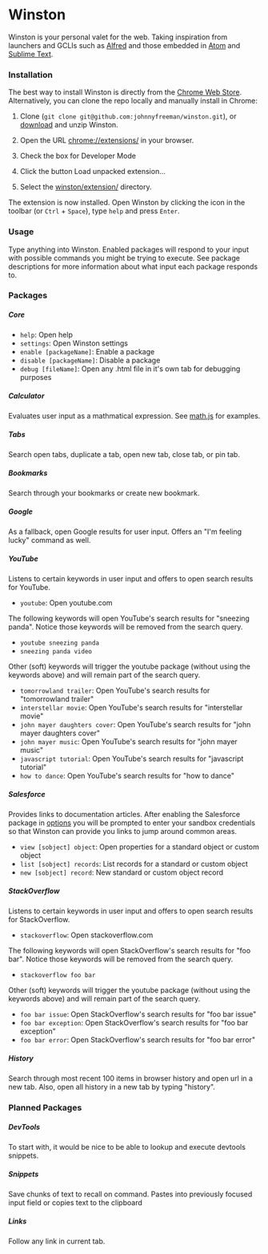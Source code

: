 # Winston

Winston is your personal valet for the web. Taking inspiration from launchers and GCLIs such as [Alfred](http://www.alfredapp.com/) and those embedded in [Atom](https://atom.io/) and [Sublime Text](http://www.sublimetext.com/).

### Installation

The best way to install Winston is directly from the [Chrome Web Store](https://chrome.google.com/webstore/detail/winston/kkojmlcbloeljojhbmkkjgbjkafgcjom). Alternatively, you can clone the repo locally and manually install in Chrome:

1. Clone (`git clone git@github.com:johnnyfreeman/winston.git`), or [download](https://github.com/johnnyfreeman/winston/archive/master.zip) and unzip Winston.

2. Open the URL [chrome://extensions/](chrome://extensions/) in your browser.

3. Check the box for Developer Mode

4. Click the button Load unpacked extension...

5. Select the [winston/extension/](https://github.com/johnnyfreeman/winston/tree/master/extension) directory.

The extension is now installed. Open Winston by clicking the icon in the toolbar (or `Ctrl` + `Space`), type `help` and press `Enter`.

### Usage

Type anything into Winston. Enabled packages will respond to your input with possible commands you might be trying to execute. See package descriptions for more information about what input each package responds to.

### Packages

##### Core

* `help`: Open help
* `settings`: Open Winston settings
* `enable [packageName]`: Enable a package
* `disable [packageName]`: Disable a package
* `debug [fileName]`: Open any .html file in it's own tab for debugging purposes

##### Calculator

Evaluates user input as a mathmatical expression. See [math.js](http://mathjs.org/) for examples.

##### Tabs

Search open tabs, duplicate a tab, open new tab, close tab, or pin tab.

##### Bookmarks

Search through your bookmarks or create new bookmark.

##### Google

As a fallback, open Google results for user input. Offers an "I'm feeling lucky" command as well.

##### YouTube

Listens to certain keywords in user input and offers to open search results for YouTube.

* `youtube`: Open youtube.com

The following keywords will open YouTube's search results for "sneezing panda". Notice those keywords will be removed from the search query.

* `youtube sneezing panda`
* `sneezing panda video`

Other (soft) keywords will trigger the youtube package (without using the keywords above) and will remain part of the search query.

* `tomorrowland trailer`: Open YouTube's search results for "tomorrowland trailer"
* `interstellar movie`: Open YouTube's search results for "interstellar movie"
* `john mayer daughters cover`: Open YouTube's search results for "john mayer daughters cover"
* `john mayer music`: Open YouTube's search results for "john mayer music"
* `javascript tutorial`: Open YouTube's search results for "javascript tutorial"
* `how to dance`: Open YouTube's search results for "how to dance"


##### Salesforce

Provides links to documentation articles. After enabling the Salesforce package in [options](chrome://extensions/?options=kkojmlcbloeljojhbmkkjgbjkafgcjom) you will be prompted to enter your sandbox credentials so that Winston can provide you links to jump around common areas.

* `view [sobject] object`: Open properties for a standard object or custom object
* `list [sobject] records`: List records for a standard or custom object
* `new [sobject] record`: New standard or custom object record

##### StackOverflow

Listens to certain keywords in user input and offers to open search results for StackOverflow.

* `stackoverflow`: Open stackoverflow.com

The following keywords will open StackOverflow's search results for "foo bar". Notice those keywords will be removed from the search query.

* `stackoverflow foo bar`

Other (soft) keywords will trigger the youtube package (without using the keywords above) and will remain part of the search query.

* `foo bar issue`: Open StackOverflow's search results for "foo bar issue"
* `foo bar exception`: Open StackOverflow's search results for "foo bar exception"
* `foo bar error`: Open StackOverflow's search results for "foo bar error"

##### History

Search through most recent 100 items in browser history and open url in a new tab. Also, open all history in a new tab by typing "history".

### Planned Packages

##### DevTools

To start with, it would be nice to be able to lookup and execute devtools snippets.

##### Snippets

Save chunks of text to recall on command. Pastes into previously focused input field or copies text to the clipboard

##### Links

Follow any link in current tab.
